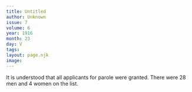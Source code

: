 ```yaml
---
title: Untitled
author: Unknown
issue: 7
volume: 6
year: 1916
month: 23
day: V
tags:
layout: page.njk
image:
---
```

It is understood that all applicants for parole were granted. There were 28 men and 4 women on the list.    


